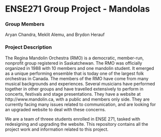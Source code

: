 # ENSE271 Group Project - Mandolas

<h3>Group Members</h3>
Aryan Chandra, Meklit Alemu, and Brydon Herauf <br>

<h3>Project Description</h3>
The Regina Mandolin Orchestra (RMO) is a democratic, member-run, nonprofit group registered in Saskatchewan. The RMO was officially organized in 1988 with 10 members and one mandolin student. It emerged as a unique performing ensemble that is today one of the largest folk orchestras in Canada. The members of the RMO have come from many musical backgrounds and experiences. Several musicians have performed together in other groups and have travelled extensively to perform in concerts, festivals and stage presentations. They have a website at http://www.mandolin.ca, with a public and members only side. They are currently facing many issues related to communication, and are looking for an upgraded website to deal with these concerns.


We are a team of threee students enrolled in ENSE 271, tasked with redesigning and upgrading the website. This repository contains all the project work and information related to this project.
